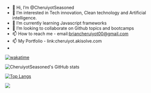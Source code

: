 - 👋 Hi, I’m @CheruiyotSeasoned
- 👀 I’m interested in Tech innovation, Clean technology and Artificial intelligence.
- 🌱 I’m currently learning Javascript frameworks
- 💞️ I’m looking to collaborate on Github topics and bootcamps
- 📫 How to reach me - email:briancheruiyot00@gmail.com
- 📫 My Portfolio - link:cheruiyot.akisolve.com
- 
<!---
CheruiyotSeasoned/CheruiyotSeasoned is a ✨ special ✨ repository because its `README.md` (this file) appears on your GitHub profile.
You can click the Preview link to take a look at your changes.
--->
[![wakatime](https://wakatime.com/badge/user/ca21c3c6-821a-434f-81e5-3fb2d759d85f/project/246b0fac-319a-47e6-815b-5fc7ebf1a627.svg)](https://wakatime.com/badge/user/ca21c3c6-821a-434f-81e5-3fb2d759d85f/project/246b0fac-319a-47e6-815b-5fc7ebf1a627)



![CheruiyotSeasoned's GitHub stats]( https://github-readme-stats.vercel.app/api?username=CheruiyotSeasoned&theme=radical&show_icons=true&count_private=true)

[![Top Langs]( https://github-readme-stats.vercel.app/api/top-langs/?username=CheruiyotSeasoned&layout=compact&langs_count=8)]( https://github.com/CheruiyotSeasoned/github-readme-stats)

<img src="https://wakatime.com/share/@ca21c3c6-821a-434f-81e5-3fb2d759d85f/8593a64a-d395-41da-8e03-83c67386c49d.svg?username=CheruiyotSeasoned&uuid=8593a64a-d395-41da-8e03-83c67386c49d"/>
